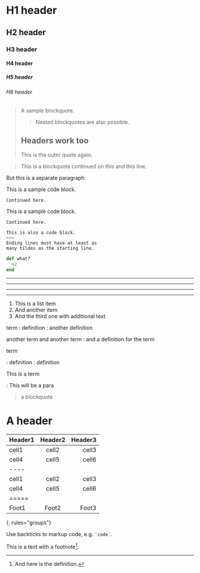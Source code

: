 # H1 header

## H2 header

### H3 header

#### H4 header

##### H5 header

###### H6 header


> A sample blockquote.
>
> >Nested blockquotes are
> >also possible.
>
> ## Headers work too
> This is the outer quote again.


> This is a blockquote
continued on this
and this line.

But this is a separate paragraph.


This is a sample code block.

    Continued here.



<p>This is a sample code block.</p>

<pre><code>Continued here.
</code></pre>

~~~~~~
This is also a code block.
~~~
Ending lines must have at least as
many tildes as the starting line.
~~~~~~~~~~~~


~~~ ruby
def what?
  42
end
~~~


* * *

---

  _  _  _  _


  
---------------


1. This is a list item
2. And another item
3. And the third one
   with additional text


term
: definition
: another definition

another term
and another term
: and a definition for the term


term

: definition
: definition


This *is* a term

: This will be a para

  > a blockquote

  # A header


| Header1 | Header2 | Header3 |
|:--------|:-------:|--------:|
| cell1   | cell2   | cell3   |
| cell4   | cell5   | cell6   |
|----
| cell1   | cell2   | cell3   |
| cell4   | cell5   | cell6   |
|=====
| Foot1   | Foot2   | Foot3
{: rules="groups"}


Use backticks to markup code,
e.g. `` `code` ``.



This is a text with a
footnote[^1].

[^1]: And here is the definition.


